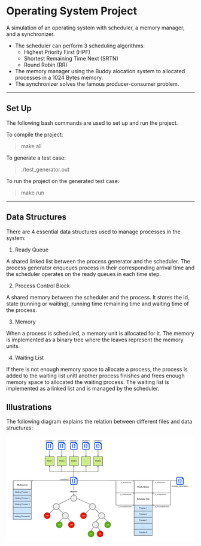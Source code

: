 # Operating System Project

A simulation of an operating system with scheduler, a memory manager, and a synchronizer.

* The scheduler can perform 3 scheduling algorithms:
	- Highest Priority First (HPF)
	- Shortest Remaining Time Next (SRTN)
	- Round Robin (RR)
* The memory manager using the Buddy alocation system to allocated processes in a 1024 Bytes memory.
* The synchronizer solves the famous producer-consumer problem.

---

## Set Up

The following bash commands are used to set up and run the project.

To compile the project:

> make all

To generate a test case:

> ./test_generator.out

To run the project on the generated test case:

> make run

---

## Data Structures

There are 4 essential data structures used to manage processes in the system:

1. Ready Queue 

A shared linked list between the process generator and the scheduler. The process generator enqueues process in their corresponding arrival time and the scheduler operates on the ready queues in each time step.

2. Process Control Block

A shared memory between the scheduler and the process. It stores the id, state (running or waiting), running time remaining time and waiting time of the process.

3. Memory

When a process is scheduled, a memory unit is allocated for it. The memory is implemented as a binary tree where the leaves represent the memory units.

4. Waiting List

If there is not enough memory space to allocate a process, the process is added to the waiting list unitl another process finishes and frees enough memory space to allocated the waiting process. The waiting list is implemented as a linked list and is managed by the scheduler.

## Illustrations

The following diagram explains the relation between different files and data structures:

![Data Structures Diagram](Diagram/Diagram.png)
